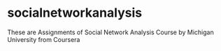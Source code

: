# socialnetworkanalysis
These are Assignments of Social Network Analysis Course by Michigan University from Coursera
